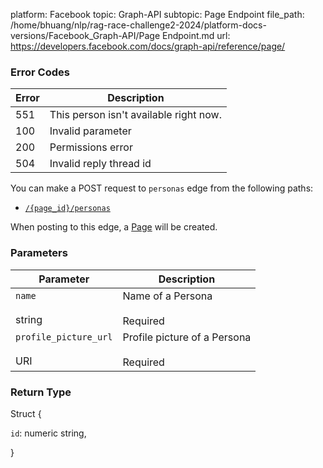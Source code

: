 platform: Facebook
topic: Graph-API
subtopic: Page Endpoint
file_path: /home/bhuang/nlp/rag-race-challenge2-2024/platform-docs-versions/Facebook_Graph-API/Page Endpoint.md
url: https://developers.facebook.com/docs/graph-api/reference/page/

### Error Codes

| Error | Description |
| --- | --- |
| 551 | This person isn't available right now. |
| 100 | Invalid parameter |
| 200 | Permissions error |
| 504 | Invalid reply thread id |

You can make a POST request to `personas` edge from the following paths:

* [`/{page_id}/personas`](https://developers.facebook.com/docs/graph-api/reference/page/personas/)

When posting to this edge, a [Page](https://developers.facebook.com/docs/graph-api/reference/page/) will be created.

### Parameters

| Parameter | Description |
| --- | --- |
| `name`<br><br>string | Name of a Persona<br><br>Required |
| `profile_picture_url`<br><br>URI | Profile picture of a Persona<br><br>Required |

### Return Type

Struct {

`id`: numeric string,

}